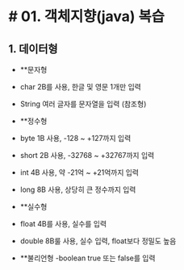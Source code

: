 # # 01. 객체지향(java) 복습

## 1. 데이터형

- **문자형
 - char     2B를 사용, 한글 및 영문 1개만 입력
 - String   여러 글자를 문자열을 입력 (참조형)

- **정수형
 - byte     1B 사용, -128 ~ +127까지 입력
 - short    2B 사용, -32768 ~ +32767까지 입력
 - int      4B 사용, 약 -21억 ~ +21억까지 입력
 - long     8B 사용, 상당히 큰 정수까지 입력

- **실수형
 - float    4B를 사용, 실수를 입력
 - double   8B룰 사용, 실수 입력, float보다 정밀도 높음

- **불리언형
 -boolean true 또는 false를 입력